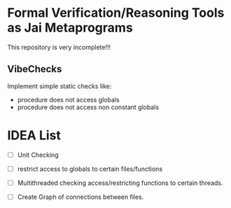 # Formal Verification/Reasoning Tools as Jai Metaprograms
This repository is very incomplete!!!


## VibeChecks
Implement simple static checks like:
- procedure does not access globals
- procedure does not access non constant globals

# IDEA List
- [ ] Unit Checking
- [ ] restrict access to globals to certain files/functions
- [ ] Multithreaded checking access/restricting functions to certain threads.

- [ ] Create Graph of connections between files.
